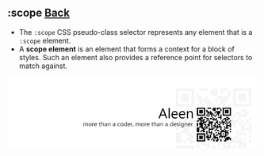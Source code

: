 ## :scope [**Back**](./../pseudoClass.md)

- The `:scope` CSS pseudo-class selector represents any element that is a `:scope` element.
- A **scope element** is an element that forms a context for a block of styles. Such an element also provides a reference point for selectors to match against.

<a href="http://aleen42.github.io/" target="_blank" ><img src="./../../../pic/tail.gif"></a>
